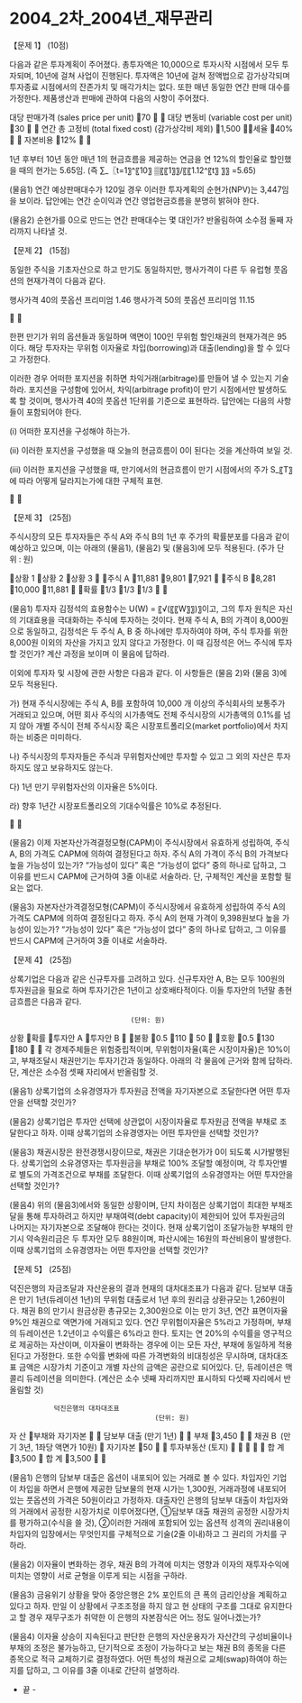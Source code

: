 # 2004_2차_2004년_재무관리

【문제 1】 (10점)  다음과 같은 투자계획이 주어졌다. 총투자액은 10,000으로 투자시작 시점에서 모두 투자되며, 10년에 걸쳐 사업이 진행된다. 투자액은 10년에 걸쳐 정액법으로 감가상각되며 투자종료 시점에서의 잔존가치 및 매각가치는 없다. 또한 매년 동일한 연간 판매 대수를 가정한다.   제품생산과 판매에 관하여 다음의 사항이 주어졌다. 대당 판매가격 (sales price per unit)70 대당 변동비 (variable cost per unit)30 연간 총 고정비 (total fixed cost) (감가상각비 제외) 1,500 세율40% 자본비용12%  1년 후부터 10년 동안 매년 1의 현금흐름을 제공하는 연금을 연 12%의 할인율로 할인했을 때의 현가는 5.65임. (즉 ∑_〖t=1〗^〖10〗 ▒​  〖〖1〗〗/〖〖1.12^〖t〗 〗〗  =5.65)(물음1) 연간 예상판매대수가 120일 경우 이러한 투자계획의 순현가(NPV)는 3,447임을 보이라. 답안에는 연간 순이익과 연간 영업현금흐름을 분명히 밝혀야 한다. (물음2) 순현가를 0으로 만드는 연간 판매대수는 몇 대인가? 반올림하여 소수점 둘째 자리까지 나타낼 것. 【문제 2】 (15점)  동일한 주식을 기초자산으로 하고 만기도 동일하지만, 행사가격이 다른 두 유럽형 풋옵션의 현재가격이 다음과 같다.   행사가격 40의 풋옵션 프리미엄       1.46  행사가격 50의 풋옵션 프리미엄      11.15  한편 만기가 위의 옵션들과 동일하며 액면이 100인 무위험 할인채권의 현재가격은 95이다. 해당 투자자는 무위험 이자율로 차입(borrowing)과 대출(lending)을 할 수 있다고 가정한다.  이러한 경우 어떠한 포지션을 취하면 차익거래(arbitrage)를 만들어 낼 수 있는지 기술하라. 포지션을 구성함에 있어서, 차익(arbitrage profit)이 만기 시점에서만 발생하도록 할 것이며, 행사가격 40의 풋옵션 1단위를 기준으로 표현하라. 답안에는 다음의 사항들이 포함되어야 한다. (i) 어떠한 포지션을 구성해야 하는가.  (ii) 이러한 포지션을 구성했을 때 오늘의 현금흐름이 0이 된다는 것을 계산하여 보일 것. (iii) 이러한 포지션을 구성했을 때, 만기에서의 현금흐름이 만기 시점에서의 주가 S_〖T〗 에 따라 어떻게 달라지는가에 대한 구체적 표현.【문제 3】 (25점)  주식시장의 모든 투자자들은 주식 A와 주식 B의 1년 후 주가의 확률분포를 다음과 같이 예상하고 있으며, 이는 아래의 (물음1), (물음2) 및 (물음3)에 모두 적용된다. (주가 단위 : 원)상황 1상황 2상황 3주식 A11,8819,8017,921주식 B8,28110,00011,881확률1/31/31/3(물음1) 투자자 김정석의 효용함수는 U(W) = 〖√(〖〖W〗〗)〗이고, 그의 투자 원칙은 자신의 기대효용을 극대화하는 주식에 투자하는 것이다. 현재 주식 A, B의 가격이 8,000원으로 동일하고, 김정석은 두 주식 A, B 중 하나에만 투자하여야 하며, 주식 투자를 위한 8,000원 이외의 자산을 가지고 있지 않다고 가정한다. 이 때 김정석은 어느 주식에 투자할 것인가? 계산 과정을 보이며 이 물음에 답하라.  이외에 투자자 및 시장에 관한 사항은 다음과 같다. 이 사항들은 (물음 2)와 (물음 3)에 모두 적용된다.가) 현재 주식시장에는 주식 A, B를 포함하여 10,000 개 이상의 주식회사의 보통주가 거래되고 있으며, 어떤 회사 주식의 시가총액도 전체 주식시장의 시가총액의 0.1%를 넘지 않아 개별 주식이 전체 주식시장 혹은 시장포트폴리오(market portfolio)에서 차지하는 비중은 미미하다.나) 주식시장의 투자자들은 주식과 무위험자산에만 투자할 수 있고 그 외의 자산은 투자하지도 않고 보유하지도 않는다.다) 1년 만기 무위험자산의 이자율은 5%이다.라) 향후 1년간 시장포트폴리오의 기대수익률은 10%로 추정된다.(물음2) 이제 자본자산가격결정모형(CAPM)이 주식시장에서 유효하게 성립하여, 주식 A, B의 가격도 CAPM에 의하여 결정된다고 하자. 주식 A의 가격이 주식 B의 가격보다 높을 가능성이 있는가?  “가능성이 있다” 혹은 “가능성이 없다” 중의 하나로 답하고, 그 이유를 반드시 CAPM에 근거하여 3줄 이내로 서술하라. 단, 구체적인 계산을 포함할 필요는 없다.(물음3) 자본자산가격결정모형(CAPM)이 주식시장에서 유효하게 성립하여 주식 A의 가격도 CAPM에 의하여 결정된다고 하자. 주식 A의 현재 가격이 9,398원보다 높을 가능성이 있는가? “가능성이 있다” 혹은 “가능성이 없다” 중의 하나로 답하고, 그 이유를 반드시 CAPM에 근거하여 3줄 이내로 서술하라.【문제 4】 (25점)  상록기업은 다음과 같은 신규투자를 고려하고 있다. 신규투자안 A, B는 모두 100원의 투자원금을 필요로 하며 투자기간은 1년이고 상호배타적이다. 이들 투자안의 1년말 총현금흐름은 다음과 같다.                                   (단위: 원)  상황확률투자안 A투자안 B불황0.5110 50호황0.5 130180  각 경제주체들은 위험중립적이며, 무위험이자율(혹은 시장이자율)은 10%이고, 부채조달시 채권만기는 투자기간과 동일하다. 아래의 각 물음에 근거와 함께 답하라. 단, 계산은 소수점 셋째 자리에서 반올림할 것. (물음1) 상록기업의 소유경영자가 투자원금 전액을 자기자본으로 조달한다면 어떤 투자안을 선택할 것인가? (물음2) 상록기업은 투자안 선택에 상관없이 시장이자율로 투자원금 전액을 부채로 조달한다고 하자. 이때 상록기업의 소유경영자는 어떤 투자안을 선택할 것인가?(물음3) 채권시장은 완전경쟁시장이므로, 채권은 기대순현가가 0이 되도록 시가발행된다. 상록기업의 소유경영자는 투자원금을 부채로 100% 조달할 예정이며, 각 투자안별로 별도의 가격조건으로 부채를 조달한다. 이때 상록기업의 소유경영자는 어떤 투자안을 선택할 것인가?(물음4) 위의 (물음3)에서와 동일한 상황이며, 단지 차이점은 상록기업이 최대한 부채조달을 통해 투자하려고 하지만 부채여력(debt capacity)이 제한되어 있어 투자원금의 나머지는 자기자본으로 조달해야 한다는 것이다. 현재 상록기업이 조달가능한 부채의 만기시 약속원리금은 두 투자안 모두 88원이며, 파산시에는 16원의 파산비용이 발생한다. 이때 상록기업의 소유경영자는 어떤 투자안을 선택할 것인가?   【문제 5】 (25점)  덕진은행의 자금조달과 자산운용의 결과 현재의 대차대조표가 다음과 같다. 담보부 대출은 만기 1년(듀레이션 1년)의 무위험 대출로서 1년 후의 원리금 상환규모는 1,260원이다. 채권 B의 만기시 원금상환 총규모는 2,300원으로 이는 만기 3년, 연간 표면이자율 9%인 채권으로 액면가에 거래되고 있다. 연간 무위험이자율은 5%라고 가정하며, 부채의 듀레이션은 1.2년이고 수익률은 6%라고 한다. 토지는 연 20%의 수익률을 영구적으로 제공하는 자산이며, 이자율이 변화하는 경우에 이는 모든 자산, 부채에 동일하게 적용된다고 가정한다. 또한 수익률 변화에 따른 가격변화의 비대칭성은 무시하며, 대차대조표 금액은 시장가치 기준이고 개별 자산의 금액은 공란으로 되어있다. 단, 듀레이션은 맥콜리 듀레이션을 의미한다. (계산은 소수 넷째 자리까지만 표시하되 다섯째 자리에서 반올림할 것)               덕진은행의 대차대조표                                        (단위: 원)자    산부채와 자기자본 담보부 대출 (만기 1년) 부채3,450 채권 B   (만기 3년, 1좌당 액면가 10원) 자기자본50 투자부동산 (토지) 합 계3,500 합 계3,500(물음1) 은행의 담보부 대출은 옵션이 내포되어 있는 거래로 볼 수 있다. 차입자인 기업이 차입을 하면서 은행에 제공한 담보물의 현재 시가는 1,300원, 거래과정에 내포되어 있는 풋옵션의 가격은 50원이라고 가정하자. 대출자인 은행의 담보부 대출이 차입자와의 거래에서 공정한 시장가치로 이루어졌다면, ①담보부 대출 채권의 공정한 시장가치를 평가하고(수식을 쓸 것), ②이러한 거래에 포함되어 있는 옵션적 성격의 권리내용이 차입자의 입장에서는 무엇인지를 구체적으로 기술(2줄 이내)하고 그 권리의 가치를 구하라.(물음2) 이자율이 변화하는 경우, 채권 B의 가격에 미치는 영향과 이자의 재투자수익에 미치는 영향이 서로 균형을 이루게 되는 시점을 구하라.(물음3) 금융위기 상황을 맞아 중앙은행은 2% 포인트의 큰 폭의 금리인상을 계획하고 있다고 하자. 만일 이 상황에서 구조조정을 하지 않고 현 상태의 구조를 그대로 유지한다고 할 경우 재무구조가 취약한 이 은행의 자본잠식은 어느 정도 일어나겠는가?(물음4) 이자율 상승이 지속된다고 판단한 은행의 자산운용자가 자산간의 구성비율이나 부채의 조정은 불가능하고, 단기적으로 조정이 가능하다고 보는 채권 B의 종목을 다른 종목으로 적극 교체하기로 결정하였다. 어떤 특성의 채권으로 교체(swap)하여야 하는지를 답하고, 그 이유를 3줄 이내로 간단히 설명하라. - 끝 -